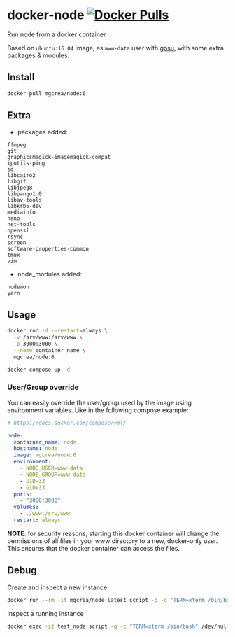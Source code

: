 # docker-node [![Docker Pulls](https://img.shields.io/docker/pulls/mgcrea/node.svg)](https://registry.hub.docker.com/u/mgcrea/node/)

Run node from a docker container

Based on `ubuntu:16.04` image, as `www-data` user with [gosu](https://github.com/tianon/gosu), with some extra packages & modules.

## Install
```sh
docker pull mgcrea/node:6
```

## Extra

- packages added:

```
ffmpeg
git
graphicsmagick-imagemagick-compat
iputils-ping
jq
libcairo2
libgif
libjpeg8
libpango1.0
libav-tools
libkrb5-dev
mediainfo
nano
net-tools
openssl
rsync
screen
software-properties-common
tmux
vim
```

- node_modules added:

```
nodemon
yarn
```

## Usage

```sh
docker run -d --restart=always \
  -v /srv/www:/srv/www \
  -p 3000:3000 \
  --name container_name \
  mgcrea/node:6
```

```sh
docker-compose up -d
```

### User/Group override

You can easily override the user/group used by the image using environment variables. Like in the following compose example:

```yaml
# https://docs.docker.com/compose/yml/

node:
  container_name: node
  hostname: node
  image: mgcrea/node:6
  environment:
    - NODE_USER=www-data
    - NODE_GROUP=www-data
    - UID=33
    - GID=33
  ports:
    - "3000:3000"
  volumes:
    - ./www:/srv/www
  restart: always
```

**NOTE**: for security reasons, starting this docker container will change the permissions of all files in your www directory to a new, docker-only user. This ensures that the docker container can access the files.

## Debug

Create and inspect a new instance

```sh
docker run --rm -it mgcrea/node:latest script -q -c "TERM=xterm /bin/bash" /dev/null
```

Inspect a running instance

```sh
docker exec -it test_node script -q -c "TERM=xterm /bin/bash" /dev/null
```
